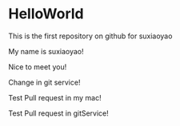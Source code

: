 # HelloWorld
This is the first repository on github for suxiaoyao

My name is suxiaoyao!

Nice to meet you!

Change in git service!

Test Pull request in my mac!

Test Pull request in gitService!
